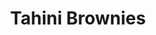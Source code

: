 ---
title: Tahini Brownies
metadata:
  course: Treat
  title: Tahini Brownies
  servings: '16'
ingredients:
- name: maple syrup
  amount: 0.25 cups
- name: oat milk
  amount: 0.25 cups
- name: tahini
  amount: 2 tbsp
- name: eggs
  amount: '2'
- name: medjool dates
  amount: '3'
- name: chocolate chips
  amount: 2 tbsp
- name: salt
  amount: 1 tsp
- name: baked sweet potato
  amount: '3'
- name: buckwheat flour
  amount: 0.5 cups
- name: cocoa powder
  amount: 0.25 cups
- name: baking powder
  amount: 1 tsp
cookware:
- name: mixing bowl
- name: mash
- name: whisk
- name: deep baking tray
- name: baking paper
steps:
- description: Preheat the oven to 180C then grab a mixing bowl and mash the baked
    sweet potato until it's smooth.
- description: Add eggs, maple syrup, oat milk and tahini to the bowl and whisk until
    theyre combined.
- description: Stir in cocoa powder, buckwheat flour salt and baking powder until
    it's all the same colour.
- description: Stir in the toppings. I like to use chocolate chips and chopped medjool
    dates.
- description: Line a deep baking tray with baking paper and spread the mixture evenly
    across it. Pour 2 tablespoons of tahini on top of the brownie mix and swirl the
    the tahini into the batter.
- description: Put it in the oven for 25 minutes and then let it cool before slicing
    into 16 even portions.

---